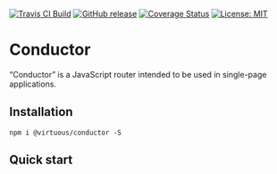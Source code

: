 [![Travis CI Build](https://travis-ci.org/bevirtuous/conductor.svg?branch=master)](https://travis-ci.org/bevirtuous/conductor)
[![GitHub release](https://img.shields.io/github/release/bevirtuous/conductor.svg)]()
[![Coverage Status](https://coveralls.io/repos/github/bevirtuous/conductor/badge.svg?branch=master)](https://coveralls.io/github/bevirtuous/conductor?branch=master)
[![License: MIT](https://img.shields.io/badge/License-MIT-yellow.svg)](https://opensource.org/licenses/MIT)

# Conductor

“Conductor” is a JavaScript router intended to be used in single-page applications.

## Installation

```
npm i @virtuous/conductor -S
```

## Quick start

